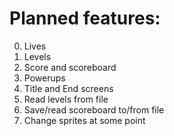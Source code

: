 # Planned features:
0. Lives
0. Levels
1. Score and scoreboard
2. Powerups
3. Title and End screens
4. Read levels from file
5. Save/read scoreboard to/from file
6. Change sprites at some point
